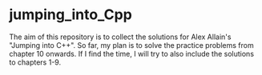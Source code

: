 # jumping_into_Cpp

The aim of this repository is to collect the solutions for Alex Allain's "Jumping into C++". So far, my plan is to solve the practice problems from chapter 10 onwards. If I find the time, I will try to also include the solutions to chapters 1-9.

